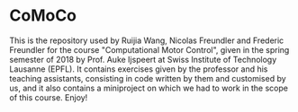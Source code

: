 # CoMoCo
This is the repository used by Ruijia Wang, Nicolas Freundler and Frederic Freundler for the course "Computational Motor Control", given in the spring semester of 2018 by Prof. Auke Ijspeert at Swiss Institute of Technology Lausanne (EPFL). It contains exercises given by the professor and his teaching assistants, consisting in code written by them and customised by us, and it also contains a miniproject on which we had to work in the scope of this course. Enjoy!
